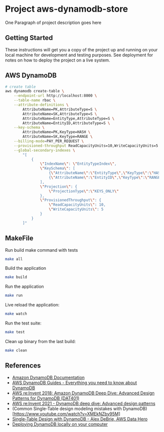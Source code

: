 # Project aws-dynamodb-store

One Paragraph of project description goes here

## Getting Started

These instructions will get you a copy of the project up and running on your local machine for development and testing purposes. See deployment for notes on how to deploy the project on a live system.

## AWS DynamoDB

```bash
# create table
aws dynamodb create-table \
    --endpoint-url http://localhost:8000 \
    --table-name rbac \
    --attribute-definitions \
        AttributeName=PK,AttributeType=S \
        AttributeName=SK,AttributeType=S \
        AttributeName=EntityType,AttributeType=S \
        AttributeName=EntityID,AttributeType=S \
    --key-schema \
        AttributeName=PK,KeyType=HASH \
        AttributeName=SK,KeyType=RANGE \
    --billing-mode=PAY_PER_REQUEST \
    --provisioned-throughput ReadCapacityUnits=10,WriteCapacityUnits=5 \
    --global-secondary-indexes \
        "[
            {
                \"IndexName\": \"EntityTypeIndex\",
                \"KeySchema\": [
                    {\"AttributeName\":\"EntityType\",\"KeyType\":\"HASH\"},
                    {\"AttributeName\":\"EntityID\",\"KeyType\":\"RANGE\"}
                ],
                \"Projection\": {
                    \"ProjectionType\":\"KEYS_ONLY\"
                },
                \"ProvisionedThroughput\": {
                    \"ReadCapacityUnits\": 10,
                    \"WriteCapacityUnits\": 5
                }
            }
        ]"

```

## MakeFile

Run build make command with tests

```bash
make all
```

Build the application

```bash
make build
```

Run the application

```bash
make run
```

Live reload the application:

```bash
make watch
```

Run the test suite:

```bash
make test
```

Clean up binary from the last build:

```bash
make clean
```

## References

- [Amazon DynamoDB Documentation](https://docs.aws.amazon.com/dynamodb/)
- [AWS DynamoDB Guides - Everything you need to know about DynamoDB](https://www.youtube.com/playlist?list=PL9nWRykSBSFi5QD8ssI0W5odL9S0309E2)
- [AWS re:Invent 2018: Amazon DynamoDB Deep Dive: Advanced Design Patterns for DynamoDB (DAT401)](https://www.youtube.com/watch?v=HaEPXoXVf2k)
- [AWS re:Invent 2021 - DynamoDB deep dive: Advanced design patterns](https://www.youtube.com/watch?v=xfxBhvGpoa0)
- (Common Single-Table design modeling mistakes with DynamoDB)[https://www.youtube.com/watch?v=XMEkNZby95M]
- [Single-Table Design with DynamoDB - Alex DeBrie, AWS Data Hero](https://www.youtube.com/watch?v=BnDKD_Zv0og)
- [Deploying DynamoDB locally on your computer](https://docs.aws.amazon.com/amazondynamodb/latest/developerguide/DynamoDBLocal.DownloadingAndRunning.html)
